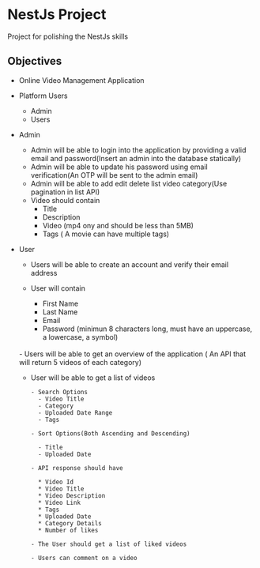 # NestJs Project

Project for polishing the NestJs skills

## Objectives

- Online Video Management Application

* Platform Users

  - Admin
  - Users

* Admin

  - Admin will be able to login into the application by providing a valid email and password(Insert an admin into the database statically)
  - Admin will be able to update his password using email verification(An OTP will be sent to the admin email)
  - Admin will be able to add edit delete list video category(Use pagination in list API)
  - Video should contain
    - Title
    - Description
    - Video (mp4 ony and should be less than 5MB)
    - Tags ( A movie can have multiple tags)

* User

  - Users will be able to create an account and verify their email address
  - User will contain

    - First Name
    - Last Name
    - Email
    - Password (minimun 8 characters long, must have an uppercase, a lowercase, a symbol)

  <br>
  - Users will be able to get an overview of the application ( An API that will return 5 videos of each category)

  - User will be able to get a list of videos

        - Search Options
          - Video Title
          - Category
          - Uploaded Date Range
          - Tags

        - Sort Options(Both Ascending and Descending)

          - Title
          - Uploaded Date

        - API response should have

          * Video Id
          * Video Title
          * Video Description
          * Video Link
          * Tags
          * Uploaded Date
          * Category Details
          * Number of likes

        - The User should get a list of liked videos

        - Users can comment on a video
